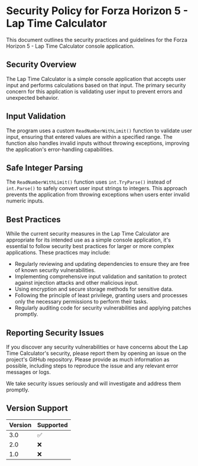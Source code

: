# Security Policy for Forza Horizon 5 - Lap Time Calculator

This document outlines the security practices and guidelines for the Forza Horizon 5 - Lap Time Calculator console application.

## Security Overview

The Lap Time Calculator is a simple console application that accepts user input and performs calculations based on that input. The primary security concern for this application is validating user input to prevent errors and unexpected behavior.

## Input Validation

The program uses a custom `ReadNumberWithLimit()` function to validate user input, ensuring that entered values are within a specified range. The function also handles invalid inputs without throwing exceptions, improving the application's error-handling capabilities.

## Safe Integer Parsing

The `ReadNumberWithLimit()` function uses `int.TryParse()` instead of `int.Parse()` to safely convert user input strings to integers. This approach prevents the application from throwing exceptions when users enter invalid numeric inputs.

## Best Practices

While the current security measures in the Lap Time Calculator are appropriate for its intended use as a simple console application, it's essential to follow security best practices for larger or more complex applications. These practices may include:

- Regularly reviewing and updating dependencies to ensure they are free of known security vulnerabilities.
- Implementing comprehensive input validation and sanitation to protect against injection attacks and other malicious input.
- Using encryption and secure storage methods for sensitive data.
- Following the principle of least privilege, granting users and processes only the necessary permissions to perform their tasks.
- Regularly auditing code for security vulnerabilities and applying patches promptly.

## Reporting Security Issues

If you discover any security vulnerabilities or have concerns about the Lap Time Calculator's security, please report them by opening an issue on the project's GitHub repository. Please provide as much information as possible, including steps to reproduce the issue and any relevant error messages or logs.

We take security issues seriously and will investigate and address them promptly.

## Version Support

|Version| Supported          |
| ----- | ------------------ |
| 3.0   | :white_check_mark: |
| 2.0   | :x:                |
| 1.0   | :x:                |